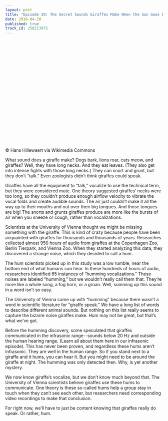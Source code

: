 ```yaml
---
layout: post
title: "Episode 39: The Secret Sounds Giraffes Make When the Sun Goes Down"
date: 2016-04-20
published: true
track_id: 258213975
---
```


<div style="background: url('https://upload.wikimedia.org/wikipedia/commons/e/e3/Giraffa_camelopardalis_angolensis_%28courting%29.jpg') no-repeat; background-size: cover; width:100%; height:0px; margin-top:0px; margin-bottom:25px; padding-top:320px; margin-left:auto; margin-right:auto;"></div>
© Hans Hillewaert via Wikimedia Commons

What sound does a giraffe make? Dogs bark, lions roar, cats meow, and giraffes? Well, they have long necks. And they eat leaves. (They also get into intense fights with those long necks.) They can snort and grunt, but they don’t “talk.” Even zoologists didn’t think giraffes could speak. 
 
<div class='list post-player' track='{{page.track_id}}'></div> 
 
Giraffes have all the equipment to “talk,” vocalize to use the technical term, but they were considered mute. One theory suggested giraffes’ necks were too long, so they couldn’t produce enough airflow velocity to vibrate the vocal folds and create audible sounds. The air just couldn’t make it all the way up to their mouths and out over their big tongues. And those tongues are big! The snorts and grunts giraffes produce are more like the bursts of air when you sneeze or cough, rather than vocalizations. 

Scientists at the University of Vienna thought we might be missing something with the giraffe. This is kind of crazy because people have been acquainted with giraffes for thousands and thousands of years. Researches collected almost 950 hours of audio from giraffes at the Copenhagen Zoo, Berlin Tierpark, and Vienna Zoo. When they started analyzing this data, they discovered a strange noise, which they decided to call a hum.

The hum scientists picked up in this study was a low rumble, near the bottom end of what humans can hear. In these hundreds of hours of audio, researchers identified 65 instances of “humming vocalizations.” These noises are labeled “humming,” but we wouldn’t really call them that. They’re more like a whale song, a fog horn, or a groan. Well, summing up this sound in a word isn’t so easy. 

The University of Vienna came up with “humming” because there wasn’t a word in scientific literature for “giraffe speak.” We have a long list of words to describe different animal sounds. But nothing on this list really seems to capture the bizarre noise giraffes make. Hum may not be great, but that’s what we’ve got.
 
Before the humming discovery, some speculated that giraffes communicated in the infrasonic range--sounds below 20 Hz and outside the human hearing range. (Learn all about them here in our infrasonic episode). This has never been proven, and regardless these hums aren’t infrasonic. They are well in the human range. So if you stand next to a giraffe and it hums, you can hear it. But you might need to be around the giraffe at night. The humming was only detected then. Why, is yet another mystery. 

We now know giraffe’s vocalize, but we don’t know much beyond that. The University of Vienna scientists believe giraffes use these hums to communicate. One theory is these so-called hums help a group stay in touch when they can’t see each other, but researchers need corresponding video recordings to make that conclusion. 

For right now, we’ll have to just be content knowing that giraffes really do speak. Or rather, hum.
